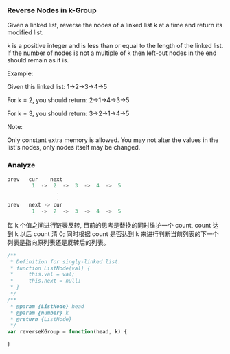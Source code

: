 ### Reverse Nodes in k-Group

Given a linked list, reverse the nodes of a linked list k at a time and return its modified list.

k is a positive integer and is less than or equal to the length of the linked list. If the number of nodes is not a multiple of k then left-out nodes in the end should remain as it is.

Example:

Given this linked list: 1->2->3->4->5

For k = 2, you should return: 2->1->4->3->5

For k = 3, you should return: 3->2->1->4->5

Note:

Only constant extra memory is allowed.
You may not alter the values in the list's nodes, only nodes itself may be changed.

### Analyze

```js
prev   cur    next
        1  ->  2  ->  3  ->  4  ->  5
                .
                .
prev   next -> cur
        1  ->  2  ->  3  ->  4  ->  5
```

每 k 个值之间进行链表反转, 目前的思考是替换的同时维护一个 count, count 达到 k 以后 count 清 0; 同时根据 count 是否达到 k 来进行判断当前列表的下一个列表是指向原列表还是反转后的列表。

```js
/**
 * Definition for singly-linked list.
 * function ListNode(val) {
 *     this.val = val;
 *     this.next = null;
 * }
 */
/**
 * @param {ListNode} head
 * @param {number} k
 * @return {ListNode}
 */
var reverseKGroup = function(head, k) {

}
```